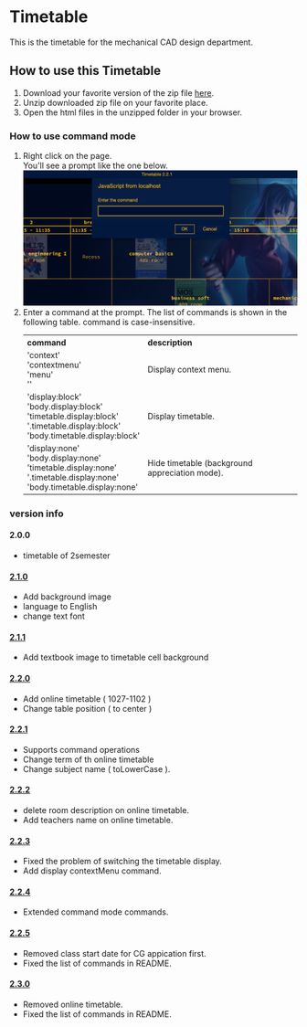 # Timetable

<div>This is the timetable for the mechanical CAD design department.</div>

## How to use this Timetable
<ol>
  <li>Download your favorite version of the zip file <a href="https://github.com/UtusemiUltimate-of-the-darkness/timetable/releases">here</a>.</li>
  <li>Unzip downloaded zip file on your favorite place.</li>
  <li>Open the html files in the unzipped folder in your browser.</li>
</ol>

### How to use command mode
<ol>
  <li>
    <div>Right click on the page.</div>
    <div>You'll see a prompt like the one below.</div>
    <div>
      <img src="img/html/displayPrompt.png" width="500px">
    </div>
  </li>
  <li>
    <div>Enter a command at the prompt. The list of commands is shown in the following table. command is case-insensitive.</div>
    <table>
      <tr>
        <th>command</th>
        <th>description</th>
      </tr>
      <tr>
        <td>
          <div>'context'</div>
          <div>'contextmenu'</div>
          <div>'menu'</div>
          <div>''</div>
        </td>
        <td>Display context menu.</td>
      </tr>
      <tr>
        <td>
          <div>'display:block'</div>
          <div>'body.display:block'</div>
          <div>'timetable.display:block'</div>
          <div>'.timetable.display:block'</div>
          <div>'body.timetable.display:block'</div>
        </td>
        <td>Display timetable.</td>
      </tr>
      <tr>
        <td>
          <div>'display:none'</div>
          <div>'body.display:none'</div>
          <div>'timetable.display:none'</div>
          <div>'.timetable.display:none'</div>
          <div>'body.timetable.display:none'</div>
        </td>
        <td>Hide timetable (background appreciation mode).</td>
      </tr>
    </table>
  </li>
</ol>

### version info

#### 2.0.0
<ul>
  <li>timetable of 2semester</li>
</ul>

#### <a href="https://github.com/UtusemiUltimate-of-the-darkness/timetable/tree/2.1.0">2.1.0</a>
<ul>
  <li>Add background image</li>
  <li>language to English</li>
  <li>change text font</li>
</ul>

#### <a href="https://github.com/UtusemiUltimate-of-the-darkness/timetable/tree/2.1.1">2.1.1</a>
<ul>
  <li>Add textbook image to timetable cell background</li>
</ul>

#### <a href="https://github.com/UtusemiUltimate-of-the-darkness/timetable/tree/2.2.0">2.2.0</a>
<ul>
  <li>Add online timetable ( 1027-1102 )</li>
  <li>Change table position ( to center ) </li>
</ul>

#### <a href="https://github.com/UtusemiUltimate-of-the-darkness/timetable/tree/2.2.1">2.2.1</a>
<ul>
  <li>Supports command operations</li>
  <li>Change term of th online timetable</li>
  <li>Change subject name ( toLowerCase ).
</ul>

#### <a href="https://github.com/UtusemiUltimate-of-the-darkness/timetable/tree/2.2.2">2.2.2</a>
<ul>
  <li>delete room description on online timetable.</li>
  <li>Add teachers name on online timetable.</li>
</ul>

#### <a href="https://github.com/UtusemiUltimate-of-the-darkness/timetable/tree/2.2.3">2.2.3</a>
<ul>
  <li>Fixed the problem of switching the timetable display.</li>
  <li>Add display contextMenu command.</li>
</ul>

#### <a href="https://github.com/UtusemiUltimate-of-the-darkness/timetable/tree/2.2.4">2.2.4</a>
<ul>
  <li>Extended command mode commands.</li>
</ul>

#### <a href="https://github.com/UtusemiUltimate-of-the-darkness/timetable/tree/2.2.5">2.2.5</a>
<ul>
  <li>Removed class start date for CG appication first.</li>
  <li>Fixed the list of commands in README.</li>
</ul>

#### <a href="https://github.com/UtusemiUltimate-of-the-darkness/timetable/tree/2.3.0">2.3.0</a>
<ul>
  <li>Removed online timetable.</li>
  <li>Fixed the list of commands in README.</li>
</ul>
